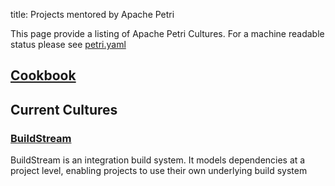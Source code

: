 title: Projects mentored by Apache Petri
<!-- Licensed under ALv2 -->

This page provide a listing of Apache Petri Cultures. For a machine readable status please see 
[petri.yaml](https://github.com/apache/petri/blob/master/info.yaml)

## [Cookbook](Cookbook)

## Current Cultures

### [BuildStream](/buildstream)
BuildStream is an integration build system. It models dependencies at a project level, 
enabling projects to use their own underlying build system

